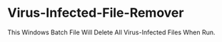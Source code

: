 # Virus-Infected-File-Remover
This Windows Batch File Will Delete All Virus-Infected Files When Run.
